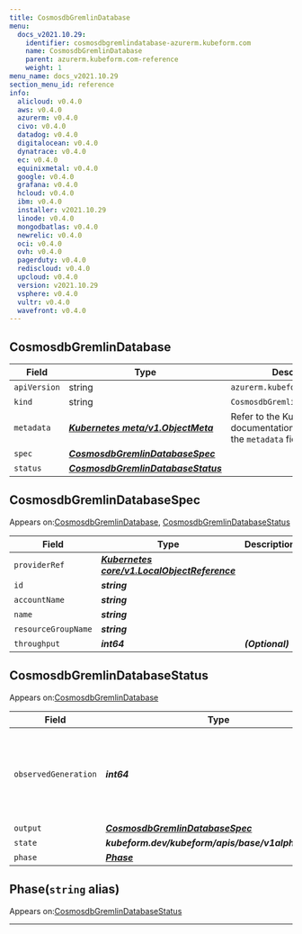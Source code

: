```yaml
---
title: CosmosdbGremlinDatabase
menu:
  docs_v2021.10.29:
    identifier: cosmosdbgremlindatabase-azurerm.kubeform.com
    name: CosmosdbGremlinDatabase
    parent: azurerm.kubeform.com-reference
    weight: 1
menu_name: docs_v2021.10.29
section_menu_id: reference
info:
  alicloud: v0.4.0
  aws: v0.4.0
  azurerm: v0.4.0
  civo: v0.4.0
  datadog: v0.4.0
  digitalocean: v0.4.0
  dynatrace: v0.4.0
  ec: v0.4.0
  equinixmetal: v0.4.0
  google: v0.4.0
  grafana: v0.4.0
  hcloud: v0.4.0
  ibm: v0.4.0
  installer: v2021.10.29
  linode: v0.4.0
  mongodbatlas: v0.4.0
  newrelic: v0.4.0
  oci: v0.4.0
  ovh: v0.4.0
  pagerduty: v0.4.0
  rediscloud: v0.4.0
  upcloud: v0.4.0
  version: v2021.10.29
  vsphere: v0.4.0
  vultr: v0.4.0
  wavefront: v0.4.0
---
```


## CosmosdbGremlinDatabase
| Field | Type | Description |
| ------ | ----- | ----------- |
| `apiVersion` | string | `azurerm.kubeform.com/v1alpha1` |
|    `kind` | string | `CosmosdbGremlinDatabase` |
| `metadata` | ***[Kubernetes meta/v1.ObjectMeta](https://v1-18.docs.kubernetes.io/docs/reference/generated/kubernetes-api/v1.18/#objectmeta-v1-meta)***|Refer to the Kubernetes API documentation for the fields of the `metadata` field.|
| `spec` | ***[CosmosdbGremlinDatabaseSpec](#cosmosdbgremlindatabasespec)***||
| `status` | ***[CosmosdbGremlinDatabaseStatus](#cosmosdbgremlindatabasestatus)***||
## CosmosdbGremlinDatabaseSpec

Appears on:[CosmosdbGremlinDatabase](#cosmosdbgremlindatabase), [CosmosdbGremlinDatabaseStatus](#cosmosdbgremlindatabasestatus)

| Field | Type | Description |
| ------ | ----- | ----------- |
| `providerRef` | ***[Kubernetes core/v1.LocalObjectReference](https://v1-18.docs.kubernetes.io/docs/reference/generated/kubernetes-api/v1.18/#localobjectreference-v1-core)***||
| `id` | ***string***||
| `accountName` | ***string***||
| `name` | ***string***||
| `resourceGroupName` | ***string***||
| `throughput` | ***int64***| ***(Optional)*** |
## CosmosdbGremlinDatabaseStatus

Appears on:[CosmosdbGremlinDatabase](#cosmosdbgremlindatabase)

| Field | Type | Description |
| ------ | ----- | ----------- |
| `observedGeneration` | ***int64***| ***(Optional)*** Resource generation, which is updated on mutation by the API Server.|
| `output` | ***[CosmosdbGremlinDatabaseSpec](#cosmosdbgremlindatabasespec)***| ***(Optional)*** |
| `state` | ***kubeform.dev/kubeform/apis/base/v1alpha1.State***| ***(Optional)*** |
| `phase` | ***[Phase](#phase)***| ***(Optional)*** |
## Phase(`string` alias)

Appears on:[CosmosdbGremlinDatabaseStatus](#cosmosdbgremlindatabasestatus)

---
